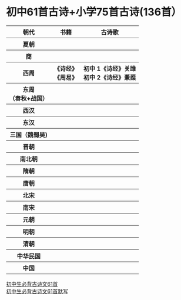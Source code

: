 
# 初中61首古诗+小学75首古诗(136首）

<table>
    <tr>
        <th>朝代</th>
        <th>书籍</th>
        <th>古诗歌</th>
    </tr>
    <tr>
        <th>夏朝</th> <!朝代>
        <th></th> <!书籍>
        <th></th> <!古诗歌>
    </tr>
    <tr>
        <th>商</th> <!朝代>
        <th></th> <!书籍>
        <th></th> <!古诗歌>
    </tr> 
    <tr>
        <th>西周</th> <!朝代>
        <th>《诗经》<br>《周易》</th> <!书籍>
        <th>
            初中 1《诗经》关雎 <br>
            初中 2《诗经》蒹葭 <br>
        </th> <!古诗歌>
    </tr>   
    <tr>
        <th>东周<br>（春秋+战国）</th> <!朝代>
        <th></th> <!书籍>
        <th></th> <!古诗歌>
    </tr>  
    <tr>
        <th>西汉</th> <!朝代>
        <th></th> <!书籍>
        <th></th> <!古诗歌>
    </tr>   
    <tr>
        <th>东汉</th> <!朝代>
        <th></th> <!书籍>
        <th></th> <!古诗歌>
    </tr>  
    <tr>
        <th>三国（魏蜀吴)</th> <!朝代>
        <th></th> <!书籍>
        <th></th> <!古诗歌>
    </tr>   
    <tr>
        <th>晋朝</th> <!朝代>
        <th></th> <!书籍>
        <th></th> <!古诗歌>
    </tr>  
    <tr>
        <th>南北朝</th> <!朝代>
        <th></th> <!书籍>
        <th></th> <!古诗歌>
    </tr>   
    <tr>
        <th>隋朝</th> <!朝代>
        <th></th> <!书籍>
        <th></th> <!古诗歌>
    </tr>   
    <tr>
        <th>唐朝</th> <!朝代>
        <th></th> <!书籍>
        <th></th> <!古诗歌>
    </tr>  
    <tr>
        <th>北宋</th> <!朝代>
        <th></th> <!书籍>
        <th></th> <!古诗歌>
    </tr>     
    <tr>
        <th>南宋</th> <!朝代>
        <th></th> <!书籍>
        <th></th> <!古诗歌>
    </tr>  
    <tr>
        <th>元朝</th> <!朝代>
        <th></th> <!书籍>
        <th></th> <!古诗歌>
    </tr>    
    <tr>
        <th>明朝</th> <!朝代>
        <th></th> <!书籍>
        <th></th> <!古诗歌>
    </tr>   
    <tr>
        <th>清朝</th> <!朝代>
        <th></th> <!书籍>
        <th></th> <!古诗歌>
    </tr>    
    <tr>
        <th>中华民国</th> <!朝代>
        <th></th> <!书籍>
        <th></th> <!古诗歌>
    </tr>   
    <tr>
        <th>中国</th> <!朝代>
        <th></th> <!书籍>
        <th></th> <!古诗歌>
    </tr>      
</table>

[初中生必背古诗文61首](https://wenku.baidu.com/view/f6bf1862af1ffc4ffe47ac95.html?sxts=1545202408201)<br>
[初中生必背古诗文61首默写](https://wenku.baidu.com/view/eb078da3d0f34693daef5ef7ba0d4a7302766ca3.html?rec_flag=default&sxts=1545202447020)<br>

